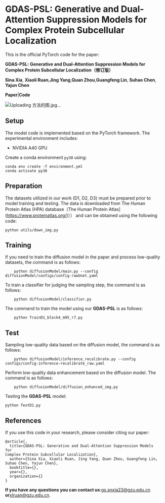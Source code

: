 # GDAS-PSL: Generative and Dual-Attention Suppression Models for Complex Protein Subcellular Localization



This is the official PyTorch code for the paper:

**GDAS-PSL: Generative and Dual-Attention Suppression Models for Complex Protein Subcellular Localization（修订版）**

**Sina Xia**, **Xiaoli Ruan**,**Jing Yang**,**Quan Zhou**,**Guangfeng Lin**, **Suhao Chen**, **Yajun Chen**

**Paper**|**Code**

![Uploading 方法的图.jpg…]()


## Setup



The model code is implemented based on the PyTorch framework. The experimental environment includes:

- NVIDIA A40 GPU

Create a conda environment `py38` using:

```
conda env create -f environment.yml
conda activate py38
```



## Preparation



The datasets utilized in our work (D1, D2, D3) must be prepared prior to model training and testing. The data is downloaded from The Human Protein Atlas (HPA) database（The Human Protein Atlas](https://www.proteinatlas.org/)）） and can be obtained using the following code:

```
python utils/down_img.py
```



## Training



If you need to train the diffusion model in the paper and process low-quality datasets, the command is as follows:

```
    python diffusionModel/main.py --config diffusionModel/configs/config-rawUnet.yaml
```



To train a classifier for judging the sampling step, the command is as follows:

```
	python diffusionModel/classifier.py
```



The command to train the model using our **GDAS-PSL** is as follows:

```
    python TrainD1_block4_m95_r7.py
```



## Test



Sampling low-quality data based on the diffusion model, the command is as follows:

```
	python diffusionModel/inference_recalibrate.py --config configs/config-inference-recalibrate_raw.yaml
```



Perform low-quality data enhancement based on the diffusion model. The command is as follows:

```
	python diffusionModel/diffusion_enhanced_img.py
```





Testing the **GDAS-PSL** model:

```
python TestD1.py
```



## References



If you use this code in your research, please consider citing our paper:

```
@article{,
  title={GDAS-PSL: Generative and Dual-Attention Suppression Models for
Complex Protein Subcellular Localization},
  author={Sina Xia, Xiaoli Ruan, Jing Yang, Quan Zhou, Guangfeng Lin, Suhao Chen, Yajun Chen},
  booktitle={},
  year={},
  organization={}
}

```



**If you have any questions you can contact us**:gs.snxia23@gzu.edu.cn **or**xlruan@gzu.edu.cn.
